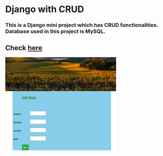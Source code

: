 # Django with CRUD

### This is a Django mini project which has CRUD functionalities. Database used in this project is MySQL.

## Check <a href="http://ec2-34-202-229-236.compute-1.amazonaws.com/view/">here</a>

<img src="https://github.com/PDahal2871/DjangoCRUD/blob/master/Screenshot%20(175).png" width=350px height=300px>

